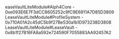 easeVaultLiteModule#Alph4Core - 0xe093E6E7F3dCC8605252c9fC9E6911A7D85D3809
LeaseVaultLiteModule#ProfileSystem - 0x710A01A2c45dC5b9f27Be530a1b1D973238D3808
LeaseVaultLiteModule#LeaseVault - 0x8b1f27B16FA8a592e724590F7055883AA92457A2